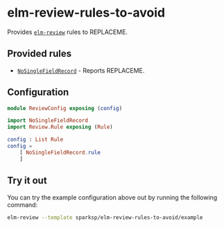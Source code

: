 # elm-review-rules-to-avoid

Provides [`elm-review`](https://package.elm-lang.org/packages/jfmengels/elm-review/latest/) rules to REPLACEME.


## Provided rules

- [`NoSingleFieldRecord`](https://package.elm-lang.org/packages/sparksp/elm-review-rules-to-avoid/1.0.0/NoSingleFieldRecord) - Reports REPLACEME.


## Configuration

```elm
module ReviewConfig exposing (config)

import NoSingleFieldRecord
import Review.Rule exposing (Rule)

config : List Rule
config =
    [ NoSingleFieldRecord.rule
    ]
```


## Try it out

You can try the example configuration above out by running the following command:

```bash
elm-review --template sparksp/elm-review-rules-to-avoid/example
```

